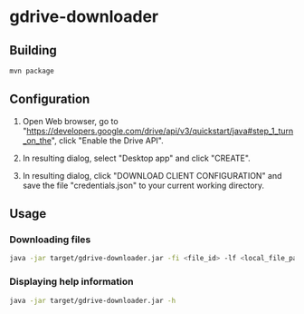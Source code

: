 # gdrive-downloader

## Building

```bash
mvn package
```

## Configuration

1. Open Web browser, go to "https://developers.google.com/drive/api/v3/quickstart/java#step_1_turn_on_the", click "Enable the Drive API".

2. In resulting dialog, select "Desktop app" and click "CREATE".

3. In resulting dialog, click "DOWNLOAD CLIENT CONFIGURATION" and save the file "credentials.json" to your current working directory.

## Usage

### Downloading files

```bash
java -jar target/gdrive-downloader.jar -fi <file_id> -lf <local_file_path>
```

### Displaying help information

```bash
java -jar target/gdrive-downloader.jar -h
```
